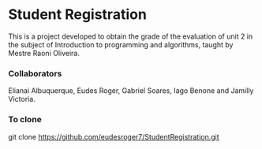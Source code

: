 
# Student Registration
This is a project developed to obtain the grade of the evaluation of unit 2 in the subject of Introduction to programming and algorithms, taught by Mestre Raoni Oliveira.

### Collaborators
Elianai Albuquerque, Eudes Roger, Gabriel Soares, Iago Benone and Jamilly Victoria.

### To clone
git clone https://github.com/eudesroger7/StudentRegistration.git
